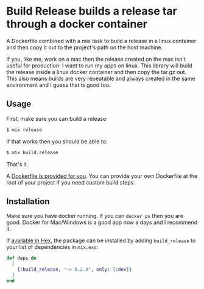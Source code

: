 # Build Release builds a release tar through a docker container

A Dockerfile combined with a mix task to build a release in a linux container
and then copy it out to the project's path on the host machine.

If you, like me, work on a mac then the release created on the mac isn't useful
for production: I want to run my apps on linux. This library will build the
release inside a linux docker container and then copy the tar.gz out.  This
also means builds are very repeatable and always created in the same
environment and I guess that is good too.

## Usage

First, make sure you can build a release:

```sh
$ mix release
```

If that works then you should be able to:

```sh
$ mix build.release
```

That's it.

A [Dockerfile is provided for you](/priv/Dockerfile). You can provide your own
Dockerfile at the root of your project if you need custom build steps.

## Installation

Make sure you have docker running. If you can `docker ps` then you are
good. Docker for Mac/Windows is a good app now a days and I recommend
it.

If [available in Hex](https://hex.pm/docs/publish), the package can be installed
by adding `build_release` to your list of dependencies in `mix.exs`:

```elixir
def deps do
  [
    {:build_release, "~> 0.2.0", only: [:dev]}
  ]
end
```
